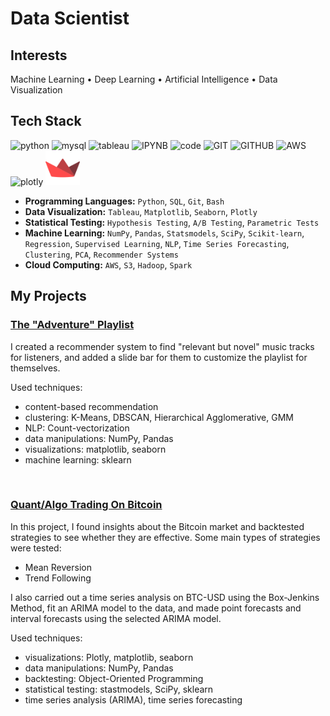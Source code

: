 # Data Scientist

## Interests

Machine Learning • Deep Learning • Artificial Intelligence • Data Visualization

## Tech Stack

<p>
      <img src="https://www.vectorlogo.zone/logos/python/python-icon.svg" alt="python" width="55" height="55"/>
      <img src="https://www.vectorlogo.zone/logos/mysql/mysql-icon.svg" alt="mysql" width="55" height="55"/>
      <img src="https://github.com/gilbarbara/logos/blob/main/logos/tableau-icon.svg" alt="tableau" width="55" height="55"/>
      <img src="https://www.vectorlogo.zone/logos/jupyter/jupyter-icon.svg" alt="IPYNB" width="55" height="55"/>
      <img src="https://www.vectorlogo.zone/logos/visualstudio_code/visualstudio_code-icon.svg" alt="code" width="55" height="55"/>
      <img src="https://www.vectorlogo.zone/logos/git-scm/git-scm-icon.svg" alt="GIT" width="55" height="55"/> 
      <img src="https://www.vectorlogo.zone/logos/github/github-tile.svg" alt="GITHUB" width="55" height="55"/> 
      <img src="https://www.vectorlogo.zone/logos/amazon_aws/amazon_aws-icon.svg" alt="AWS" width="55" height="55"/>
      <img src="https://www.vectorlogo.zone/logos/plotly/plotly-icon.svg" alt="plotly" width="55" height="55"/>
      <img src="https://github.com/devicons/devicon/blob/master/icons/streamlit/streamlit-original.svg" alt="streamlit" width="55" height="55"/>
</p>

- **Programming Languages:** `Python`, `SQL`, `Git`, `Bash`
- **Data Visualization:** `Tableau`, `Matplotlib`, `Seaborn`, `Plotly`
- **Statistical Testing:** `Hypothesis Testing`, `A/B Testing`, `Parametric Tests`
- **Machine Learning:** `NumPy`, `Pandas`, `Statsmodels`, `SciPy`, `Scikit-learn`, `Regression`, `Supervised Learning`, `NLP`, `Time Series Forecasting`, `Clustering`, `PCA`, `Recommender Systems`
- **Cloud Computing:** `AWS`, `S3`, `Hadoop`, `Spark`

## My Projects
### [The "Adventure" Playlist](https://www.github.com/jonathan-yeung/adventure_playlist)
I created a recommender system to find "relevant but novel" music tracks for listeners, and added a slide bar for them to customize the playlist for themselves.

Used techniques:
- content-based recommendation
- clustering: K-Means, DBSCAN, Hierarchical Agglomerative, GMM
- NLP: Count-vectorization
- data manipulations: NumPy, Pandas
- visualizations: matplotlib, seaborn
- machine learning: sklearn

&nbsp;

### [Quant/Algo Trading On Bitcoin](https://www.github.com/jonathan-yeung/trading_strategies)
In this project, I found insights about the Bitcoin market and backtested strategies to see whether they are effective.
Some main types of strategies were tested:
- Mean Reversion
- Trend Following

I also carried out a time series analysis on BTC-USD using the Box-Jenkins Method, fit an ARIMA model to the data, and made point forecasts and interval forecasts using the selected ARIMA model.

Used techniques:
- visualizations: Plotly, matplotlib, seaborn
- data manipulations: NumPy, Pandas
- backtesting: Object-Oriented Programming
- statistical testing: stastmodels, SciPy, sklearn
- time series analysis (ARIMA), time series forecasting

<!--
**jonathan-yeung/jonathan-yeung** is a ✨ _special_ ✨ repository because its `README.md` (this file) appears on your GitHub profile.

Here are some ideas to get you started:

- 🔭 I’m currently working on ...
- 🌱 I’m currently learning ...
- 👯 I’m looking to collaborate on ...
- 🤔 I’m looking for help with ...
- 💬 Ask me about ...
- 📫 How to reach me: ...
- 😄 Pronouns: ...
- ⚡ Fun fact: ...
-->
